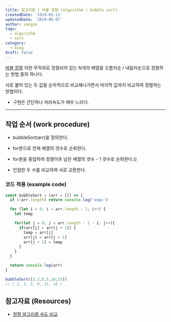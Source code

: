 ```yaml
---
title: 알고리즘 | 버블 정렬 (algorithm | bubble sort)
createdDate: '2019-05-11'
updatedDate: '2019-06-07'
author: sangza
tags:
  - algorithm
  - sort
category:
  - blog
draft: false
---
```


[버블 정렬](https://ko.wikipedia.org/wiki/거품_정렬) 이란 무작위로 정렬되어 있는 
N개의 배열을 오름차순 / 내림차순으로 정렬하는 방법 중의 하나다.

서로 붙어 있는 두 값을 순차적으로 비교해나가면서 마지막 값까지 비교하여 정렬하는 방법이다.

  - 구현은 간단하나 처리속도가 매우 느리다.

---

## 작업 순서  (work procedure)

  - bubbleSort(arr)을 정의한다.
  
  - for문으로 전체 배열의 갯수로 순회한다.
  
  - for문을 중첩하여 정렬이후 남은 배열의 갯수 - 1 갯수로 순회한다.()
  
  - 인접한 두 수를 비교하여 서로 교환한다.

### 코드 적용  (example code)
  
```js
const bubbleSort = (arr = []) => {
  if (!arr.length) return console.log('oops')

  for (let i = 0; i < arr.length - 1; i++) {
    let temp

    for(let j = 0; j < arr.length - 1 - i; j++){
      if(arr[j] > arr[j + 1]) {
        temp = arr[j]
        arr[j] = arr[j + 1]
        arr[j + 1] = temp
      }
    }
  }

  return console.log(arr)
}

bubbleSort([3,1,8,5,20,15])
// [ 1, 3, 5, 8, 15, 20 ]

```

## 참고자료  (Resources)

  - [정렬 알고리즘 속도 비교](https://www.toptal.com/developers/sorting-algorithms)
